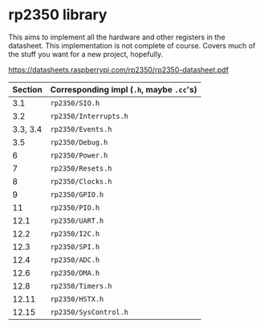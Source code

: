 # rp2350 library

This aims to implement all the hardware and other registers
in the datasheet.  This implementation is not complete of course.  Covers much of the stuff you want for a new project, hopefully.

https://datasheets.raspberrypi.com/rp2350/rp2350-datasheet.pdf

| Section     | Corresponding impl (`.h`, maybe `.cc`'s)    |
| ----------- | ---------------------- |
| 3.1         | `rp2350/SIO.h`         |
| 3.2         | `rp2350/Interrupts.h`  |
| 3.3, 3.4    | `rp2350/Events.h`      |
| 3.5         | `rp2350/Debug.h`       |
| 6           | `rp2350/Power.h`       |
| 7           | `rp2350/Resets.h`      |
| 8           | `rp2350/Clocks.h`      |
| 9           | `rp2350/GPIO.h`        |
| 11          | `rp2350/PIO.h`         |
| 12.1        | `rp2350/UART.h`        |
| 12.2        | `rp2350/I2C.h`         |
| 12.3        | `rp2350/SPI.h`         |
| 12.4        | `rp2350/ADC.h`         |
| 12.6        | `rp2350/DMA.h`         |
| 12.8        | `rp2350/Timers.h`      |
| 12.11       | `rp2350/HSTX.h`        |
| 12.15       | `rp2350/SysControl.h`  |
